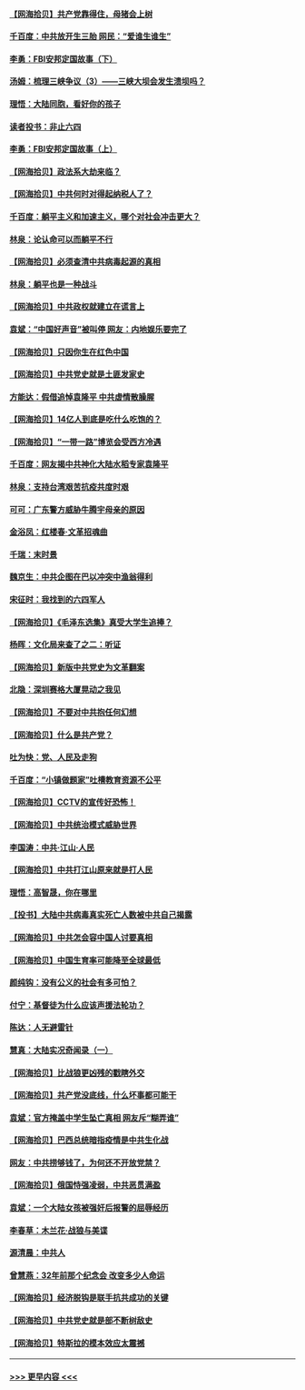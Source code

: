 #### [【网海拾贝】共产党靠得住，母猪会上树](../pages/nsc993/n12990730.md?t=06021451) 
#### [千百度：中共放开生三胎 网民：“爱谁生谁生”](../pages/nsc993/n12990644.md?t=06021451) 
#### [李勇：FBI安邦定国故事（下）](../pages/nsc993/n12987854.md?t=06021451) 
#### [汤姆：梳理三峡争议（3）——三峡大坝会发生溃坝吗？](../pages/nsc993/n12989806.md?t=06021451) 
#### [理悟：大陆同胞，看好你的孩子](../pages/nsc993/n12989778.md?t=06021451) 
#### [读者投书：非止六四](../pages/nsc993/n12989673.md?t=06021451) 
#### [李勇：FBI安邦定国故事（上）](../pages/nsc993/n12987749.md?t=06021451) 
#### [【网海拾贝】政法系大劫来临？](../pages/nsc993/n12987596.md?t=06021451) 
#### [【网海拾贝】中共何时对得起纳税人了？](../pages/nsc993/n12985578.md?t=06021451) 
#### [千百度：躺平主义和加速主义，哪个对社会冲击更大？](../pages/nsc993/n12985512.md?t=06021451) 
#### [林泉：论认命可以而躺平不行](../pages/nsc993/n12985505.md?t=06021451) 
#### [【网海拾贝】必须查清中共病毒起源的真相](../pages/nsc993/n12984276.md?t=06021451) 
#### [林泉：躺平也是一种战斗](../pages/nsc993/n12984194.md?t=06021451) 
#### [【网海拾贝】中共政权就建立在谎言上](../pages/nsc993/n12981880.md?t=06021451) 
#### [袁斌：“中国好声音”被叫停 网友：内地娱乐要完了](../pages/nsc993/n12981826.md?t=06021451) 
#### [【网海拾贝】只因你生在红色中国](../pages/nsc993/n12979096.md?t=06021451) 
#### [【网海拾贝】中共党史就是土匪发家史](../pages/nsc993/n12976478.md?t=06021451) 
#### [方能达：假借追悼袁隆平 中共虚情散臊腥](../pages/nsc993/n12976396.md?t=06021451) 
#### [【网海拾贝】14亿人到底是吃什么吃饱的？](../pages/nsc993/n12974125.md?t=06021451) 
#### [【网海拾贝】“一带一路”博览会受西方冷遇](../pages/nsc993/n12971787.md?t=06021451) 
#### [千百度：网友揭中共神化大陆水稻专家袁隆平](../pages/nsc993/n12971733.md?t=06021451) 
#### [林泉：支持台湾艰苦抗疫共度时艰](../pages/nsc993/n12971350.md?t=06021451) 
#### [可可：广东警方威胁牛腾宇母亲的原因](../pages/nsc993/n12971100.md?t=06021451) 
#### [金浴凤：红楼春·文革招魂曲](../pages/nsc993/n12970354.md?t=06021451) 
#### [千瑞：末时景](../pages/nsc993/n12970337.md?t=06021451) 
#### [魏京生：中共企图在巴以冲突中渔翁得利](../pages/nsc993/n12970286.md?t=06021451) 
#### [宋征时：我找到的六四军人](../pages/nsc993/n12970213.md?t=06021451) 
#### [【网海拾贝】《毛泽东选集》真受大学生追捧？](../pages/nsc993/n12968779.md?t=06021451) 
#### [杨晖：文化局来查了之二：听证](../pages/nsc993/n12966528.md?t=06021451) 
#### [【网海拾贝】新版中共党史为文革翻案](../pages/nsc993/n12967526.md?t=06021451) 
#### [北隐：深圳赛格大厦晃动之我见](../pages/nsc993/n12967393.md?t=06021451) 
#### [【网海拾贝】不要对中共抱任何幻想](../pages/nsc993/n12965222.md?t=06021451) 
#### [【网海拾贝】什么是共产党？](../pages/nsc993/n12962781.md?t=06021451) 
#### [吐为快：党、人民及走狗](../pages/nsc993/n12962747.md?t=06021451) 
#### [千百度：“小镇做题家”吐槽教育资源不公平](../pages/nsc993/n12962705.md?t=06021451) 
#### [【网海拾贝】CCTV的宣传好恐怖！](../pages/nsc993/n12959984.md?t=06021451) 
#### [【网海拾贝】中共统治模式威胁世界](../pages/nsc993/n12957622.md?t=06021451) 
#### [李国涛：中共‧江山‧人民](../pages/nsc993/n12957502.md?t=06021451) 
#### [【网海拾贝】中共打江山原来就是打人民](../pages/nsc993/n12954345.md?t=06021451) 
#### [理悟：高智晟，你在哪里](../pages/nsc993/n12953115.md?t=06021451) 
#### [【投书】大陆中共病毒真实死亡人数被中共自己揭露](../pages/nsc993/n12953050.md?t=06021451) 
#### [【网海拾贝】中共怎会容中国人讨要真相](../pages/nsc993/n12952161.md?t=06021451) 
#### [【网海拾贝】中国生育率可能降至全球最低](../pages/nsc993/n12948793.md?t=06021451) 
#### [颜纯钩：没有公义的社会有多可怕？](../pages/nsc993/n12947626.md?t=06021451) 
#### [付宁：基督徒为什么应该声援法轮功？](../pages/nsc993/n12947233.md?t=06021451) 
#### [陈达：人无避雷针](../pages/nsc993/n12947098.md?t=06021451) 
#### [慧真：大陆实况奇闻录（一）](../pages/nsc993/n12945811.md?t=06021451) 
#### [【网海拾贝】比战狼更凶残的戳瞎外交](../pages/nsc993/n12945717.md?t=06021451) 
#### [【网海拾贝】共产党没底线，什么坏事都可能干](../pages/nsc993/n12942090.md?t=06021451) 
#### [袁斌：官方掩盖中学生坠亡真相 网友斥“糊弄谁”](../pages/nsc993/n12942029.md?t=06021451) 
#### [【网海拾贝】巴西总统暗指疫情是中共生化战](../pages/nsc993/n12938999.md?t=06021451) 
#### [网友：中共捞够钱了，为何还不开放党禁？](../pages/nsc993/n12938952.md?t=06021451) 
#### [【网海拾贝】俄国恃强凌弱，中共恶贯满盈](../pages/nsc993/n12936626.md?t=06021451) 
#### [袁斌：一个大陆女孩被强奸后报警的屈辱经历](../pages/nsc993/n12936547.md?t=06021451) 
#### [李春草：木兰花·战狼与美谍](../pages/nsc993/n12935995.md?t=06021451) 
#### [源清晨：中共人](../pages/nsc993/n12935589.md?t=06021451) 
#### [曾慧燕：32年前那个纪念会 改变多少人命运](../pages/nsc993/n12934233.md?t=06021451) 
#### [【网海拾贝】经济脱钩是联手抗共成功的关键](../pages/nsc993/n12934176.md?t=06021451) 
#### [【网海拾贝】中共党史就是部不断树敌史](../pages/nsc993/n12932844.md?t=06021451) 
#### [【网海拾贝】特斯拉的模本效应太震撼](../pages/nsc993/n12925626.md?t=06021451) 

----
#### [ >>> 更早内容 <<< ](../indexes/nsc993-earlier.md)
